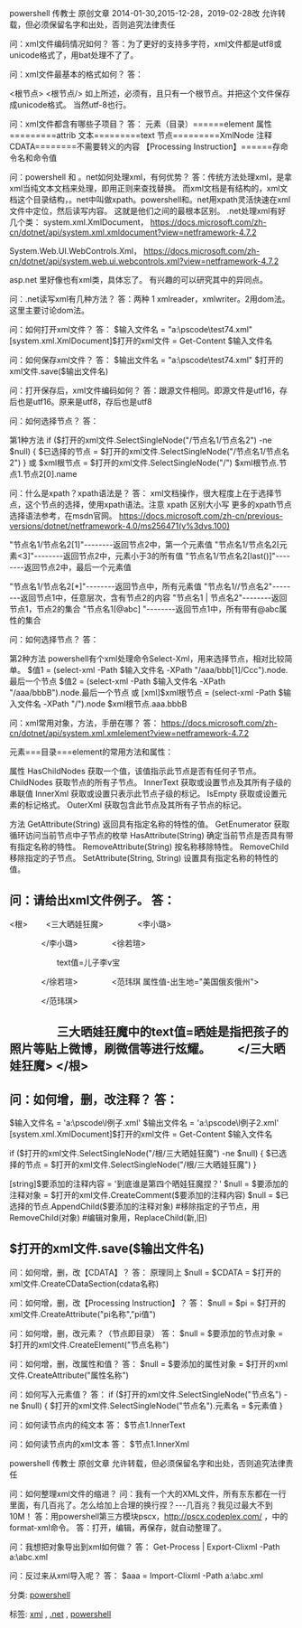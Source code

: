 ﻿---
categories: powershell
layout: post
permalink: /powershell/powershell玩转xml之20问
---

powershell 传教士 原创文章  2014-01-30,2015-12-28，2019-02-28改 允许转载，但必须保留名字和出处，否则追究法律责任

问：xml文件编码情况如何？
答：为了更好的支持多字符，xml文件都是utf8或unicode格式了，用bat处理不了了。

问：xml文件最基本的格式如何？
答：

<?xml version="1.0" encoding="UTF-16"?>

<根节点>
<根节点/>
如上所述，必须有，且只有一个根节点。并把这个文件保存成unicode格式。
当然utf-8也行。

问：xml文件都含有哪些子项目？
答：
元素（目录）======element
属性=========attrib
文本=========text
节点=========XmlNode
注释
CDATA========不需要转义的内容
【Processing Instruction】======存命令名和命令值

问：powershell 和 。net如何处理xml，有何优势？
答：传统方法处理xml，是拿xml当纯文本文档来处理，即用正则来查找替换。
而xml文档是有结构的，xml文档这个目录结构，。net中叫做xpath。powershell和。net用xpath灵活快速在xml文件中定位，然后读写内容。
这就是他们之间的最根本区别。
.net处理xml有好几个类：
system.xml.XmlDocument，
https://docs.microsoft.com/zh-cn/dotnet/api/system.xml.xmldocument?view=netframework-4.7.2

System.Web.UI.WebControls.Xml，
https://docs.microsoft.com/zh-cn/dotnet/api/system.web.ui.webcontrols.xml?view=netframework-4.7.2

asp.net 里好像也有xml类，具体忘了。
有兴趣的可以研究其中的异同点。

问：.net读写xml有几种方法？
答：两种 1 xmlreader，xmlwriter。2用dom法。这里主要讨论dom法。

问：如何打开xml文件？
答：
\$输入文件名 = "a:\\pscode\\test74.xml"
[system.xml.XmlDocument]\$打开的xml文件 = Get-Content \$输入文件名

问：如何保存xml文件？
答：
\$输出文件名 = "a:\\pscode\\test74.xml"
\$打开的xml文件.save(\$输出文件名)

问：打开保存后，xml文件编码如何？
答：跟源文件相同。即源文件是utf16，存后也是utf16。原来是utf8，存后也是utf8

问：如何选择节点？
答：

第1种方法
if  (\$打开的xml文件.SelectSingleNode("/节点名1/节点名2") -ne \$null)
{
\$已选择的节点 = \$打开的xml文件.SelectSingleNode("/节点名1/节点名2")
}
或
\$xml根节点 = \$打开的xml文件.SelectSingleNode("/")
\$xml根节点.节点1.节点2[0].name

问：什么是xpath？xpath语法是？
答：
xml文档操作，很大程度上在于选择节点，这个节点的选择，使用xpath语法。注意 xpath 区别大小写
更多的xpath节点选择语法参考，在msdn官网。
https://docs.microsoft.com/zh-cn/previous-versions/dotnet/netframework-4.0/ms256471(v%3dvs.100)

"节点名1/节点名2[1]"--------返回节点2中，第一个元素值
"节点名1/节点名2[元素<3]"--------返回节点2中，元素小于3的所有值
"节点名1/节点名2[last()]"--------返回节点2中，最后一个元素值

"节点名1/节点名2[\*]"--------返回节点中，所有元素值
"节点名1//节点名2"--------返回节点1中，任意层次，含有节点2的内容
"节点名1 | 节点名2"--------返回节点1，节点2的集合
"节点名1[@abc] "--------返回节点1中，所有带有@abc属性的集合

问：如何选择节点？
答：

第2种方法
powershell有个xml处理命令Select-Xml，用来选择节点，相对比较简单。
\$值1 = (select-xml -Path \$输入文件名 -XPath "/aaa/bbb[1]/Ccc").node.最后一个节点
\$值2 = (select-xml -Path \$输入文件名 -XPath "/aaa/bbbB").node.最后一个节点
或
[xml]\$xml根节点 = (select-xml -Path \$输入文件名 -XPath "/").node
\$xml根节点.aaa.bbbB

问：xml常用对象，方法，手册在哪？
答：
https://docs.microsoft.com/zh-cn/dotnet/api/system.xml.xmlelement?view=netframework-4.7.2

元素===目录===element的常用方法和属性：

属性
HasChildNodes 获取一个值，该值指示此节点是否有任何子节点。
ChildNodes 获取节点的所有子节点。
InnerText 获取或设置节点及其所有子级的串联值
InnerXml 获取或设置只表示此节点子级的标记。
IsEmpty 获取或设置元素的标记格式。
OuterXml 获取包含此节点及其所有子节点的标记。

方法
GetAttribute(String) 返回具有指定名称的特性的值。
GetEnumerator 获取循环访问当前节点中子节点的枚举
HasAttribute(String) 确定当前节点是否具有带有指定名称的特性。
RemoveAttribute(String) 按名称移除特性。
RemoveChild 移除指定的子节点。
SetAttribute(String, String) 设置具有指定名称的特性的值。

问：请给出xml文件例子。
答：
----

<?xml version="1.0" encoding="utf-8"?>

<根>
　　<三大晒娃狂魔>
　　　　<李小璐>
　　　　　　<!--Comment是注释--><![CDATA[在CDATA节中，所有的字符，包括特殊字符都不需要转义，这样察看和修改XML文档都比较方便。]]><?这李是命令名 命令值?>

　　　　</李小璐>
　　　　<徐若瑄>

　　　　　　text值=儿子李v宝

　　　　</徐若瑄>
　　　　<范玮琪 属性值-出生地="美国俄亥俄州">

　　　　</范玮琪>

　　　　三大晒娃狂魔中的text值=晒娃是指把孩子的照片等贴上微博，刷微信等进行炫耀。
　　</三大晒娃狂魔>
</根>
-----

问：如何增，删，改注释？
答：
----

\$输入文件名 = 'a:\\pscode\\l例子.xml'
\$输出文件名 = 'a:\\pscode\\l例子2.xml'
[system.xml.XmlDocument]\$打开的xml文件 = Get-Content \$输入文件名

if (\$打开的xml文件.SelectSingleNode("/根/三大晒娃狂魔") -ne \$null)
{
\$已选择的节点 = \$打开的xml文件.SelectSingleNode("/根/三大晒娃狂魔")
}

[string]\$要添加的注释内容 = '到底谁是第四个晒娃狂魔捏？'
\$null = \$要添加的注释对象 = \$打开的xml文件.CreateComment(\$要添加的注释内容)
\$null = \$已选择的节点.AppendChild(\$要添加的注释对象)
#移除指定的子节点，用RemoveChild(对象)
#编辑对象用，ReplaceChild(新,旧)

\$打开的xml文件.save(\$输出文件名)
----------------------------------

问：如何增，删，改【CDATA】？
答：
原理同上
\$null = \$CDATA = \$打开的xml文件.CreateCDataSection(cdata名称)

问：如何增，删，改【Processing Instruction】？
答：
\$null = \$pi = \$打开的xml文件.CreateAttribute("pi名称","pi值")

问：如何增，删，改元素？（节点即目录）
答：
\$null = \$要添加的节点对象 = \$打开的xml文件.CreateElement("节点名称")

问：如何增，删，改属性和值？
答：
\$null = \$要添加的属性对象 = \$打开的xml文件.CreateAttribute("属性名称")

问：如何写入元素值？
答：
if  (\$打开的xml文件.SelectSingleNode("节点名") -ne \$null)
{
\$打开的xml文件.SelectSingleNode("节点名").元素名 = \$元素值
}

问：如何读节点内的纯文本
答：
\$节点1.InnerText

问：如何读节点内的xml文本
答：
\$节点1.InnerXml

powershell 传教士 原创文章 允许转载，但必须保留名字和出处，否则追究法律责任

问：如何整理xml文件的缩进？
问：我有一个大的XML文件，所有东东都在一行里面，有几百兆了。怎么给加上合理的换行捏？---几百兆？我见过最大不到10M！
答：用powershell第三方模块pscx，http://pscx.codeplex.com/ ，中的format-xml命令。
答：打开，编辑，再保存，就自动整理了。

问：我想把对象导出到xml如何做？
答：
Get-Process | Export-Clixml -Path a:\\abc.xml

问：反过来从xml导入呢？
答：
\$aaa = Import-Clixml -Path a:\\abc.xml

分类: [powershell](https://www.cnblogs.com/piapia/category/420584.html)

标签: [xml](https://www.cnblogs.com/piapia/tag/xml/) , [.net](https://www.cnblogs.com/piapia/tag/.net/) , [powershell](https://www.cnblogs.com/piapia/tag/powershell/)

